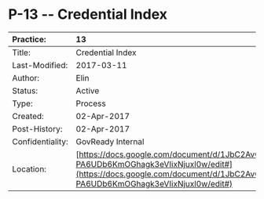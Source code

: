 

P-13 -- Credential Index
========================================

| Practice:        | 13                                                      |
|:-----------------|:--------------------------------------------------------|
| Title:           | Credential Index                                        |
| Last-Modified:   | 2017-03-11                                              |
| Author:          | Elin                                                    |
| Status:          | Active                                                  |
| Type:            | Process                                                 |
| Created:         | 02-Apr-2017                                             |
| Post-History:    | 02-Apr-2017                                             |
| Confidentiality: | GovReady Internal                                       |
| Location:        | [https://docs.google.com/document/d/1JbC2AvQoKtugpl-PA6UDb6KmOGhagk3eVIixNjuxl0w/edit#](https://docs.google.com/document/d/1JbC2AvQoKtugpl-PA6UDb6KmOGhagk3eVIixNjuxl0w/edit#)           |


